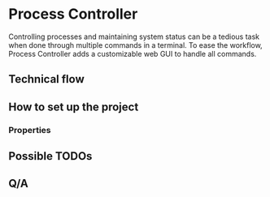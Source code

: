 # Process Controller

Controlling processes and maintaining system status can be a tedious task when done through multiple commands in a terminal.
To ease the workflow, Process Controller adds a customizable web GUI to handle all commands.

## Technical flow

## How to set up the project

### Properties

## Possible TODOs

## Q/A
